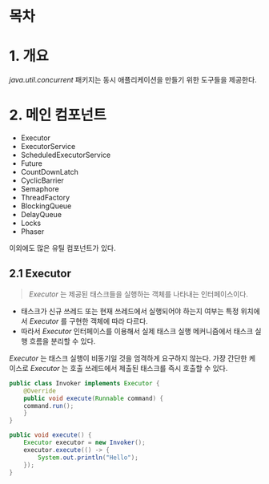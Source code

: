 # 목차

# 1. 개요

_java.util.concurrent_ 패키지는 동시 애플리케이션을 만들기 위한 도구들을 제공한다.

# 2. 메인 컴포넌트

- Executor
- ExecutorService
- ScheduledExecutorService
- Future
- CountDownLatch
- CyclicBarrier
- Semaphore
- ThreadFactory
- BlockingQueue
- DelayQueue
- Locks
- Phaser

이외에도 많은 유틸 컴포넌트가 있다.

## 2.1 Executor

> _Executor_ 는 제공된 태스크들을 실행하는 객체를 나타내는 인터페이스이다.

- 태스크가 신규 쓰레드 또는 현재 쓰레드에서 실행되어야 하는지 여부는 특정 위치에서 _Executor_ 를 구현한 객체에 따라 다르다.
- 따라서 _Executor_ 인터페이스를 이용해서 실제 태스크 실행 메커니즘에서 태스크 실행 흐름을 분리할 수 있다.

_Executor_ 는 태스크 실행이 비동기일 것을 엄격하게 요구하지 않는다.
가장 간단한 케이스로 _Executor_ 는 호출 쓰레드에서 제출된 태스크를 즉시 호출할 수 있다.

```java
public class Invoker implements Executor {
    @Override
    public void execute(Runnable command) {
	command.run();
    }
}
```

```java
public void execute() {
    Executor executor = new Invoker();
    executor.execute(() -> {
        System.out.println("Hello");
    });
}
```



